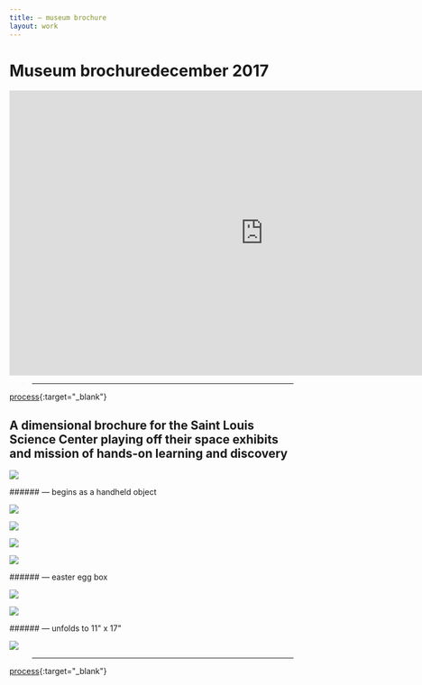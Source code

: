 ```yaml
---
title: — museum brochure
layout: work
---
```


# <span id="title">Museum brochure</span><span id="date">december 2017</span>

<iframe width="900px" height="506px" src="https://www.youtube.com/embed/WaDXQoTWfnU" frameborder="0" allow="autoplay; encrypted-media" allowfullscreen></iframe>

>___  
[process](../documents/museumbrochure_process_vannavu.pdf){:target="_blank"}

## A dimensional brochure for the Saint Louis Science Center playing off their space exhibits and mission of hands-on learning and discovery

<p class="fill"><img src="../images/museum_brochure/mb02.jpg"></p>
###### &mdash; begins as a handheld object

<p class="fill"><img src="../images/museum_brochure/mb03.jpg"></p>

<p class="fill"><img src="../images/museum_brochure/mb04.jpg"></p>

<p class="fill"><img src="../images/museum_brochure/mb05.jpg"></p>

<p class="fill"><img src="../images/museum_brochure/mb06.jpg"></p>
###### &mdash; easter egg box

<p class="fill"><img src="../images/museum_brochure/mb09.jpg"></p>

<p class="fill"><img src="../images/museum_brochure/mb07.jpg"></p>
###### &mdash; unfolds to 11" x 17"

<p class="fill"><img src="../images/museum_brochure/mb08.jpg"></p>

>___  
[process](../documents/museumbrochure_process_vannavu.pdf){:target="_blank"}